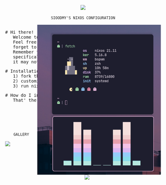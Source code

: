 

<p align="center">
  <img src="https://camo.githubusercontent.com/8c73ac68e6db84a5c58eef328946ba571a92829b3baaa155b7ca5b3521388cc9/68747470733a2f2f692e696d6775722e636f6d2f367146436c41312e706e67" width="200px" /> <br>
  
</p>

<div align="center">

```ocaml
SIOODMY'S NIXOS CONFIGURATION
```
</div>


<a href="#octocat--hi-there-thanks-for-dropping-by">
  <img alt="" align="right" width="400px" src="assets/fetch.png"/>
</a>

<pre>

# Hi there!
   Welcome to me NixOS configuration. 
   Feel free to steal anything from here but don't
   forget to give me credits.
   Remember that this configuration is made
   specifically for my hardware and
   it may not work for yours!
</pre>
<pre>
# Installation
   1) fork this repo
   2) customize configs to your likings
   3) run nixos-rebuild switch --flake .# in your forked repo
</pre>
<pre>
# How do I install it on Arch Loonix?
   That' the neat part, you don't!
   
   
   
   
   
</pre>

<div align="center">

```ocaml
GALLERY
```
</div>

<img src="assets/bar.gif" width="49%" align="right" />
<img src="assets/ss.gif" width="49%" />

  
